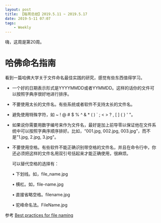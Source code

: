```yaml
---
layout: post
title: 【每周总结】2019.5.11 ~ 2019.5.17
date: 2019-5-11 07:07
tags:
    - Weekly
---
```


嗨，这周是第20周。

# 哈佛命名指南

看到一篇哈佛大学关于文件命名最佳实践的研究，感觉有些东西值得学习。

* 一个好的日期表示形式是YYYYMMDD或者YYMMDD。这样的话你的文件可以按照字典序很好地进行排序。
* 不要使用太长的文件名。有些系统或者软件不支持太长的文件名。
* 避免使用特殊字符，如  ~ ! @ # $ % ^ & * ( ) ` ; < > ? , [ ] { } ' "。
* 如果说你需要用数字编号来作为文件名，最好是加上前导零以保证他在文件系统中可以按照字典序顺序排好。比如，“001.jpg, 002.jpg, 003.jpg”，而不是"1.jpg, 2.jpg, 3.jpg"。
* 不要使用空格。有些软件不能正确识别带空格的文件名，并且在命令行中，你还必须把这样的文件名用双引号括起来才能正确使用，很麻烦。

	可以替代空格的选择有：

	• 下划线。如，file_name.jpg

	• 横杠。如，file-name.jpg

	• 直接省略空格。filename.jpg

	• 驼峰命名法。FileName.jpg

参考 [Best practices for file naming](https://library.stanford.edu/research/data-management-services/data-best-practices/best-practices-file-naming)